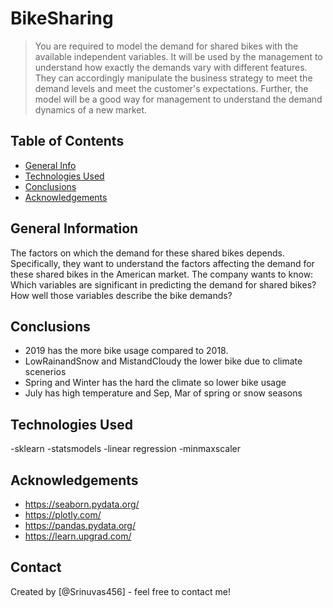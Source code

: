 # BikeSharing
> You are required to model the demand for shared bikes with the available independent variables. 
>It will be used by the management to understand how exactly the demands vary with different features. 
>They can accordingly manipulate the business strategy to meet the demand levels and meet the customer's expectations. 
>Further, the model will be a good way for management to understand the demand dynamics of a new market.


## Table of Contents
* [General Info](#general-information)
* [Technologies Used](#technologies-used)
* [Conclusions](#conclusions)
* [Acknowledgements](#acknowledgements)

<!-- You can include any other section that is pertinent to your problem -->

## General Information
The factors on which the demand for these shared bikes depends. Specifically, they want to understand the factors affecting the demand for these shared bikes in the American market. The company wants to know: Which variables are significant in predicting the demand for shared bikes? How well those variables describe the bike demands?

<!-- You don't have to answer all the questions - just the ones relevant to your project. -->

## Conclusions
- 2019 has the more bike usage compared to 2018.
- LowRainandSnow and MistandCloudy the lower bike due to climate scenerios
- Spring and Winter has the hard the climate so lower bike usage
- July has high temperature and Sep, Mar of spring or snow seasons

<!-- You don't have to answer all the questions - just the ones relevant to your project. -->


## Technologies Used
-sklearn
-statsmodels
-linear regression
-minmaxscaler


<!-- As the libraries versions keep on changing, it is recommended to mention the version of library used in this project -->

## Acknowledgements
- https://seaborn.pydata.org/
- https://plotly.com/
- https://pandas.pydata.org/
- https://learn.upgrad.com/



## Contact
Created by [@Srinuvas456] - feel free to contact me!


<!-- Optional -->
<!-- ## License -->
<!-- This project is open source and available under the [... License](). -->

<!-- You don't have to include all sections - just the one's relevant to your project -->
